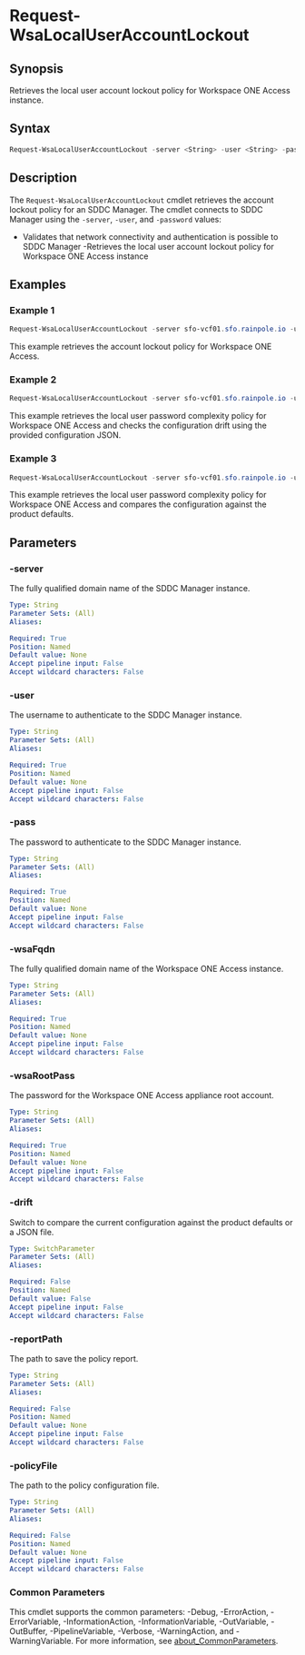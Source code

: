 # Request-WsaLocalUserAccountLockout

## Synopsis

Retrieves the local user account lockout policy for Workspace ONE Access instance.


## Syntax

```powershell
Request-WsaLocalUserAccountLockout -server <String> -user <String> -pass <String> -wsaFqdn <String> -wsaRootPass <String> [-drift] [-reportPath <String>] [-policyFile <String>] [<CommonParameters>]
```

## Description

The `Request-WsaLocalUserAccountLockout` cmdlet retrieves the account lockout policy for an SDDC Manager.
The cmdlet connects to SDDC Manager using the `-server`, `-user`, and `-password` values:

- Validates that network connectivity and authentication is possible to SDDC Manager
-Retrieves the local user account lockout policy for Workspace ONE Access instance

## Examples

### Example 1

```powershell
Request-WsaLocalUserAccountLockout -server sfo-vcf01.sfo.rainpole.io -user administrator@vsphere.local -pass VMw@re1! -wsaFqdn sfo-wsa01.sfo.rainpole.io -wsaRootPass VMw@re1!
```

This example retrieves the account lockout policy for Workspace ONE Access.

### Example 2

```powershell
Request-WsaLocalUserAccountLockout -server sfo-vcf01.sfo.rainpole.io -user administrator@vsphere.local -pass VMw@re1! -wsaFqdn sfo-wsa01.sfo.rainpole.io -wsaRootPass VMw@re1! -drift -reportPath "F:\Reporting" -policyFile "passwordPolicyConfig.json"
```

This example retrieves the local user password complexity policy for Workspace ONE Access and checks the configuration drift using the provided configuration JSON.

### Example 3

```powershell
Request-WsaLocalUserAccountLockout -server sfo-vcf01.sfo.rainpole.io -user administrator@vsphere.local -pass VMw@re1! -wsaFqdn sfo-wsa01.sfo.rainpole.io -wsaRootPass VMw@re1! -drift
```

This example retrieves the local user password complexity policy for Workspace ONE Access and compares the configuration against the product defaults.

## Parameters

### -server

The fully qualified domain name of the SDDC Manager instance.

```yaml
Type: String
Parameter Sets: (All)
Aliases:

Required: True
Position: Named
Default value: None
Accept pipeline input: False
Accept wildcard characters: False
```

### -user

The username to authenticate to the SDDC Manager instance.

```yaml
Type: String
Parameter Sets: (All)
Aliases:

Required: True
Position: Named
Default value: None
Accept pipeline input: False
Accept wildcard characters: False
```

### -pass

The password to authenticate to the SDDC Manager instance.

```yaml
Type: String
Parameter Sets: (All)
Aliases:

Required: True
Position: Named
Default value: None
Accept pipeline input: False
Accept wildcard characters: False
```

### -wsaFqdn

The fully qualified domain name of the Workspace ONE Access instance.

```yaml
Type: String
Parameter Sets: (All)
Aliases:

Required: True
Position: Named
Default value: None
Accept pipeline input: False
Accept wildcard characters: False
```

### -wsaRootPass

The password for the Workspace ONE Access appliance root account.

```yaml
Type: String
Parameter Sets: (All)
Aliases:

Required: True
Position: Named
Default value: None
Accept pipeline input: False
Accept wildcard characters: False
```

### -drift

Switch to compare the current configuration against the product defaults or a JSON file.

```yaml
Type: SwitchParameter
Parameter Sets: (All)
Aliases:

Required: False
Position: Named
Default value: False
Accept pipeline input: False
Accept wildcard characters: False
```

### -reportPath

The path to save the policy report.

```yaml
Type: String
Parameter Sets: (All)
Aliases:

Required: False
Position: Named
Default value: None
Accept pipeline input: False
Accept wildcard characters: False
```

### -policyFile

The path to the policy configuration file.

```yaml
Type: String
Parameter Sets: (All)
Aliases:

Required: False
Position: Named
Default value: None
Accept pipeline input: False
Accept wildcard characters: False
```

### Common Parameters

This cmdlet supports the common parameters: -Debug, -ErrorAction, -ErrorVariable, -InformationAction, -InformationVariable, -OutVariable, -OutBuffer, -PipelineVariable, -Verbose, -WarningAction, and -WarningVariable. For more information, see [about_CommonParameters](http://go.microsoft.com/fwlink/?LinkID=113216).
